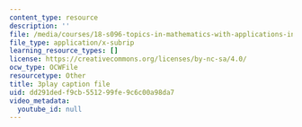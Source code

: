 ```yaml
---
content_type: resource
description: ''
file: /media/courses/18-s096-topics-in-mathematics-with-applications-in-finance-fall-2013/dd291dedf9cb551299fe9c6c00a98da7_qdbkvD4N-us.vtt
file_type: application/x-subrip
learning_resource_types: []
license: https://creativecommons.org/licenses/by-nc-sa/4.0/
ocw_type: OCWFile
resourcetype: Other
title: 3play caption file
uid: dd291ded-f9cb-5512-99fe-9c6c00a98da7
video_metadata:
  youtube_id: null
---
```


